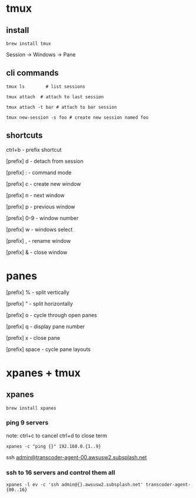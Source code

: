 
# tmux 

## install

```brew install tmux```

Session -> Windows -> Pane



## cli commands

```tmux ls		  # list sessions```

```tmux attach	# attach to last session```

```tmux attach -t bar # attach to bar session```

```tmux new-session -s foo # create new session named foo```

## shortcuts

ctrl+b  - prefix shortcut

[prefix] d - detach from session

[prefix] : - command mode

[prefix] c - create new window 

[prefix] n - next window

[prefix] p - previous window

[prefix] 0-9 - window number

[prefix] w - windows select

[prefix] , - rename window

[prefix] & - close window   

# panes

[prefix] % - split vertically

[prefix] " - split horizontally

[prefix] o - cycle through open panes

[prefix] q - display pane number

[prefix] x - close pane

[prefix] space - cycle pane layouts


# xpanes + tmux

## xpanes

```brew install xpanes```

### ping 9 servers

note: ctrl+c to cancel ctrl+d to close term 

```xpanes -c "ping {}" 192.168.0.{1..9}```


ssh admin@transcoder-agent-00.awsusw2.subsplash.net

### ssh to 16 servers and control them all

```xpanes -l ev -c 'ssh admin@{}.awsusw2.subsplash.net' transcoder-agent-{00..16}```
